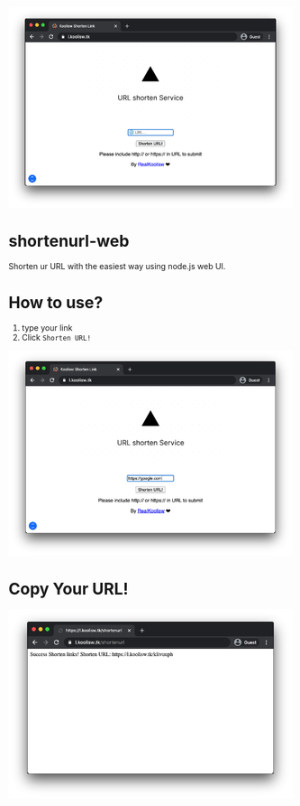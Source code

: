 <p align="center">
    <img src="https://raw.githubusercontent.com/RealKoolisw/shortenurl-web/master/assets/faf687df-2e44-4679-920d-c0a93b8f74e9.png">
</p>

# shortenurl-web
Shorten ur URL with the easiest way using node.js web UI.

# How to use?

1. type your link
2. Click `Shorten URL!`
<img src="https://raw.githubusercontent.com/RealKoolisw/shortenurl-web/master/assets/51a7efd2-0396-4935-9cf7-c401f0f44f66.png">

# Copy Your URL!
<img src="https://raw.githubusercontent.com/RealKoolisw/shortenurl-web/master/assets/bf2d0659-1bc0-4578-a043-4e8f5119768f.png">
